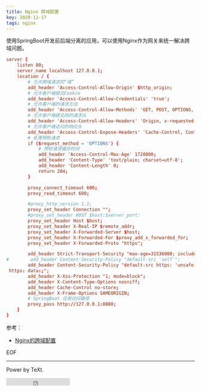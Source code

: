 ```yaml
---
title: Nginx 跨域配置
key: 2020-11-17
tags: nginx
---
```


使用SpringBoot开发前后端分离的应用，可以使用Nginx作为网关来统一解决跨域问题。

<!--more-->

```conf
server {
    listen 80;
    server_name localhost 127.0.0.1;
	location / {
		# 允许跨域请求的“域”
		add_header 'Access-Control-Allow-Origin' $http_origin;
		# 允许客户端提交Cookie
		add_header 'Access-Control-Allow-Credentials' 'true';
		# 允许客户端的请求方法
		add_header 'Access-Control-Allow-Methods' 'GET, POST, OPTIONS, DELETE, PUT';
		# 允许客户端提交的的请求头
		add_header 'Access-Control-Allow-Headers' 'Origin, x-requested-with, Content-Type, Accept, Authorization';
		# 允许客户端访问的响应头
		add_header 'Access-Control-Expose-Headers' 'Cache-Control, Content-Language, Content-Type, Expires, Last-Modified, Pragma';
		# 处理预检请求
		if ($request_method = 'OPTIONS') {
			# 预检请求缓存时间
			add_header 'Access-Control-Max-Age' 1728000;
			add_header 'Content-Type' 'text/plain; charset=utf-8';
			add_header 'Content-Length' 0;
			return 204;
		}

		proxy_connect_timeout 600;
		proxy_read_timeout 600;

        #proxy_http_version 1.1;
        proxy_set_header Connection "";
        #proxy_set_header HOST $host:$server_port;
        proxy_set_header Host $host;
		proxy_set_header X-Real-IP $remote_addr;
        proxy_set_header X-Forwarded-Server $host;
        proxy_set_header X-Forwarded-For $proxy_add_x_forwarded_for;
        proxy_set_header X-Forwarded-Proto "https";

        add_header Strict-Transport-Security "max-age=31536000; includeSubDomains" always;
#        add_header Content-Security-Policy "default-src 'self'";
        add_header Content-Security-Policy "default-src https: 'unsafe-inline' 'unsafe-eval'; connect-src https:; font-src https: data:; img-src
 https: data:;";
        add_header X-Xss-Protection "1; mode=block";
        add_header X-Content-Type-Options nosniff;
        add_header Cache-Control no-store;
        add_header X-Frame-Options SAMEORIGIN;
		# SpringBoot 应用访问路径
		proxy_pass http://127.0.0.1:8080;
	}
}
```

参考：

- [Nginx的跨域配置](https://www.cnblogs.com/kevinblandy/p/13294320.html)

EOF

---

Power by TeXt.

<iframe src="https://ghbtns.com/github-btn.html?user=kitian616&repo=jekyll-TeXt-theme&type=star&count=true" frameborder="0" scrolling="0" width="170px" height="20px"></iframe>
